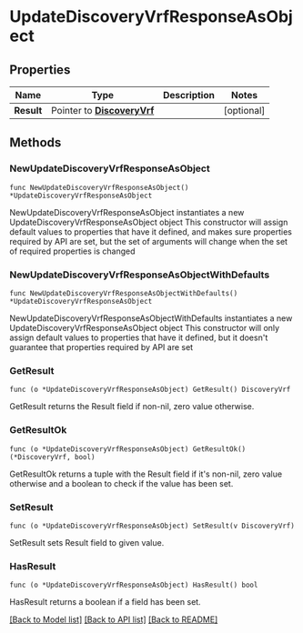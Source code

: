 # UpdateDiscoveryVrfResponseAsObject

## Properties

Name | Type | Description | Notes
------------ | ------------- | ------------- | -------------
**Result** | Pointer to [**DiscoveryVrf**](DiscoveryVrf.md) |  | [optional] 

## Methods

### NewUpdateDiscoveryVrfResponseAsObject

`func NewUpdateDiscoveryVrfResponseAsObject() *UpdateDiscoveryVrfResponseAsObject`

NewUpdateDiscoveryVrfResponseAsObject instantiates a new UpdateDiscoveryVrfResponseAsObject object
This constructor will assign default values to properties that have it defined,
and makes sure properties required by API are set, but the set of arguments
will change when the set of required properties is changed

### NewUpdateDiscoveryVrfResponseAsObjectWithDefaults

`func NewUpdateDiscoveryVrfResponseAsObjectWithDefaults() *UpdateDiscoveryVrfResponseAsObject`

NewUpdateDiscoveryVrfResponseAsObjectWithDefaults instantiates a new UpdateDiscoveryVrfResponseAsObject object
This constructor will only assign default values to properties that have it defined,
but it doesn't guarantee that properties required by API are set

### GetResult

`func (o *UpdateDiscoveryVrfResponseAsObject) GetResult() DiscoveryVrf`

GetResult returns the Result field if non-nil, zero value otherwise.

### GetResultOk

`func (o *UpdateDiscoveryVrfResponseAsObject) GetResultOk() (*DiscoveryVrf, bool)`

GetResultOk returns a tuple with the Result field if it's non-nil, zero value otherwise
and a boolean to check if the value has been set.

### SetResult

`func (o *UpdateDiscoveryVrfResponseAsObject) SetResult(v DiscoveryVrf)`

SetResult sets Result field to given value.

### HasResult

`func (o *UpdateDiscoveryVrfResponseAsObject) HasResult() bool`

HasResult returns a boolean if a field has been set.


[[Back to Model list]](../README.md#documentation-for-models) [[Back to API list]](../README.md#documentation-for-api-endpoints) [[Back to README]](../README.md)


